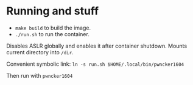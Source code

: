 # Running and stuff

- `make build` to build the image.
- `./run.sh` to run the container.

Disables ASLR globally and enables it after container shutdown.
Mounts current directory into `/dir`.

Convenient symbolic link:
`ln -s run.sh $HOME/.local/bin/pwncker1604`

Then run with `pwncker1604`
